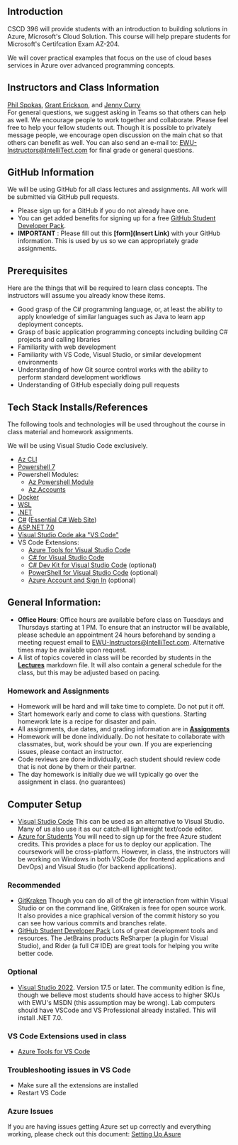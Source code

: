 ## Introduction

CSCD 396 will provide students with an introduction to building solutions in Azure, Microsoft's Cloud Solution. This course will help prepare students for Microsoft's Certifcation Exam AZ-204.

We will cover practical examples that focus on the use of cloud bases services in Azure over advanced programming concepts.

## Instructors and Class Information

[Phil Spokas](https://github.com/mmwoodfo), [Grant Erickson](https://github.com/GrantErickson), and [Jenny Curry](https://github.com/jenny-curry)
<br/>For general questions, we suggest asking in Teams so that others can help as well. We encourage people to work together and collaborate. Please feel free to help your fellow students out. Though it is possible to privately message people, we encourage open discussion on the main chat so that others can benefit as well.
You can also send an e-mail to: [EWU-Instructors@IntelliTect.com](EWU-Instructors@IntelliTect.com) for final grade or general questions.

## GitHub Information

We will be using GitHub for all class lectures and assignments. All work will be submitted via GitHub pull requests.

- Please sign up for a GitHub if you do not already have one.
- You can get added benefits for signing up for a free [GitHub Student Developer Pack](https://education.github.com/pack).
- **IMPORTANT** : Please fill out this **[form](Insert Link)** with your GitHub information. This is used by us so we can appropriately grade assignments.

## Prerequisites

Here are the things that will be required to learn class concepts. The instructors will assume you already know these items.

- Good grasp of the C# programming language, or, at least the ability to apply knowledge of similar languages such as Java to learn app deployment concepts.
- Grasp of basic application programming concepts including building C# projects and calling libraries
- Familiarity with web development
- Familiarity with VS Code, Visual Studio, or similar development environments
- Understanding of how Git source control works with the ability to perform standard development workflows
- Understanding of GitHub especially doing pull requests

## Tech Stack Installs/References

The following tools and technologies will be used throughout the course in class material and homework assignments.

We will be using Visual Studio Code exclusively.

- [Az CLI](https://learn.microsoft.com/en-us/cli/azure/install-azure-cli-windows?tabs=azure-cli#install-or-update)
- [Powershell 7](https://learn.microsoft.com/en-us/powershell/scripting/install/installing-powershell-on-windows?view=powershell-7.3)
- Powershell Modules:
  - [Az Powershell Module](https://learn.microsoft.com/en-us/powershell/azure/install-azps-windows?view=azps-10.3.0&tabs=powershell&pivots=windows-psgallery#installation)
  - [Az.Accounts](https://www.powershellgallery.com/packages/Az.Accounts/1.1.0)
- [Docker](https://www.docker.com/get-started/)
- [WSL](https://learn.microsoft.com/en-us/windows/wsl/install)
- [.NET](https://dotnet.microsoft.com/en-us/)
- [C#](https://learn.microsoft.com/en-us/dotnet/csharp/) ([Essential C# Web Site](https://essentialcsharp.com/home))
- [ASP.NET 7.0](https://docs.microsoft.com/en-us/aspnet/core/?view=aspnetcore-7.0)
- [Visual Studio Code aka "VS Code"]()
- VS Code Extensions:
  - [Azure Tools for Visual Studio Code](https://marketplace.visualstudio.com/items?itemName=ms-vscode.vscode-node-azure-pack)
  - [C# for Visual Studio Code](https://marketplace.visualstudio.com/items?itemName=ms-dotnettools.csharp)
  - [C# Dev Kit for Visual Studio Code](https://marketplace.visualstudio.com/items?itemName=ms-dotnettools.csdevkit) (optional)
  - [PowerShell for Visual Studio Code](https://marketplace.visualstudio.com/items?itemName=ms-vscode.PowerShell) (optional)
  - [Azure Account and Sign In](https://marketplace.visualstudio.com/items?itemName=ms-vscode.azure-account) (optional)

## General Information:

- **Office Hours**: Office hours are available before class on Tuesdays and Thursdays starting at 1 PM. To ensure that an instructor will be available, please schedule an appointment 24 hours beforehand by sending a meeting request email to EWU-Instructors@IntelliTect.com. Alternative times may be available upon request.
- A list of topics covered in class will be recorded by students in the [**Lectures**](Lectures.md) markdown file. It will also contain a general schedule for the class, but this may be adjusted based on pacing.

### Homework and Assignments

- Homework will be hard and will take time to complete. Do not put it off.
- Start homework early and come to class with questions. Starting homework late is a recipe for disaster and pain.
- All assignments, due dates, and grading information are in [**Assignments**](Assignments.md)
- Homework will be done individually. Do not hesitate to collaborate with classmates, but, work should be your own. If you are experiencing issues, please contact an instructor.
- Code reviews are done individually, each student should review code that is not done by them or their partner.
- The day homework is initially due we will typically go over the assignment in class. (no guarantees)

## Computer Setup

- [Visual Studio Code](https://code.visualstudio.com/) This can be used as an alternative to Visual Studio. Many of us also use it as our catch-all lightweight text/code editor.
- [Azure for Students](https://azure.microsoft.com/en-us/free/students/) You will need to sign up for the free Azure student credits. This provides a place for us to deploy our application.
  The coursework will be cross-platform. However, in class, the instructors will be working on Windows in both VSCode (for frontend applications and DevOps) and Visual Studio (for backend applications).

### Recommended

- [GitKraken](https://gitkraken.keboo.dev/) Though you can do all of the git interaction from within Visual Studio or on the command line, GitKraken is free for open source work. It also provides a nice graphical version of the commit history so you can see how various commits and branches relate.
- [GitHub Student Developer Pack](https://education.github.com/students) Lots of great development tools and resources. The JetBrains products ReSharper (a plugin for Visual Studio), and Rider (a full C# IDE) are great tools for helping you write better code.

### Optional

- [Visual Studio 2022](https://visualstudio.microsoft.com/downloads/). Version 17.5 or later. The community edition is fine, though we believe most students should have access to higher SKUs with EWU's MSDN (this assumption may be wrong). Lab computers should have VSCode and VS Professional already installed. This will install .NET 7.0.

### VS Code Extensions used in class

- [Azure Tools for VS Code](https://marketplace.visualstudio.com/items?itemName=ms-vscode.vscode-node-azure-pack)

### Troubleshooting issues in VS Code

- Make sure all the extensions are installed
- Restart VS Code

### Azure Issues

If you are having issues getting Azure set up correctly and everything working, please check out this document: [Setting Up Asure](./SettingUpAzure.md)
